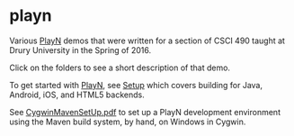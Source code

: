 # playn
Various [PlayN](http://playn.io) demos that were written for a section of CSCI 490 taught at Drury University in the Spring of 2016.

Click on the folders to see a short description of that demo.

To get started with [PlayN](http://playn.io), see [Setup](http://playn.io/docs/setup.html) which covers building for
Java, Android, iOS, and HTML5 backends.

See [CygwinMavenSetUp.pdf](CygwinMavenSetUp.pdf) to set up a PlayN development environment using the Maven build system,
by hand, on Windows in Cygwin.

